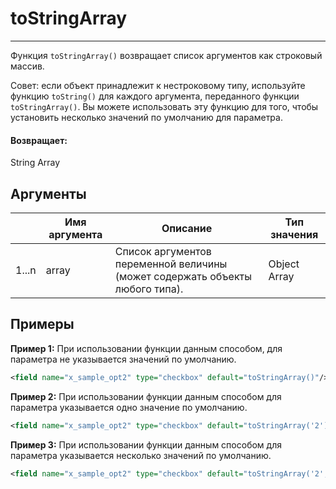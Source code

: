 # toStringArray

---

Функция `toStringArray()` возвращает список аргументов как строковый массив.

Совет: если объект принадлежит к нестроковому типу, используйте функцию `toString()` для каждого аргумента, переданного функции `toStringArray()`.
Вы можете использовать эту функцию для того, чтобы установить несколько значений по умолчанию для параметра.

#### Возвращает:

String Array

## Аргументы

|  | Имя аргумента | Описание | Тип значения |
| --- | --- | --- | --- |
| 1...n | array | Список аргументов переменной величины (может содержать объекты любого типа). | Object Array |

## Примеры

**Пример 1:** При использовании функции данным способом, для параметра не указывается значений по умолчанию.
```xml
<field name="x_sample_opt2" type="checkbox" default="toStringArray()"/>
```

**Пример 2:** При использовании функции данным способом для параметра указывается одно значение по умолчанию.
```xml
<field name="x_sample_opt2" type="checkbox" default="toStringArray('2')">
```

**Пример 3:** При использовании функции данным способом для параметра указывается несколько значений по умолчанию.
```xml
<field name="x_sample_opt2" type="checkbox" default="toStringArray('2','4','5')">
```

